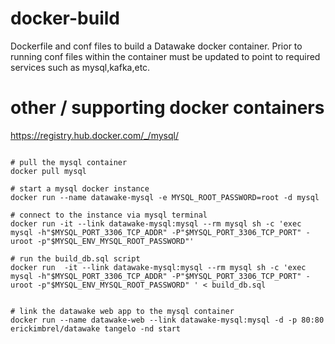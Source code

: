 docker-build
==============

Dockerfile and conf files to build a Datawake docker container.  Prior to running conf files within the container must be updated to point to required services such as mysql,kafka,etc.



other / supporting  docker containers
=====

https://registry.hub.docker.com/_/mysql/


```

# pull the mysql container
docker pull mysql

# start a mysql docker instance
docker run --name datawake-mysql -e MYSQL_ROOT_PASSWORD=root -d mysql

# connect to the instance via mysql terminal
docker run -it --link datawake-mysql:mysql --rm mysql sh -c 'exec mysql -h"$MYSQL_PORT_3306_TCP_ADDR" -P"$MYSQL_PORT_3306_TCP_PORT" -uroot -p"$MYSQL_ENV_MYSQL_ROOT_PASSWORD"'

# run the build_db.sql script
docker run  -it --link datawake-mysql:mysql --rm mysql sh -c 'exec mysql -h"$MYSQL_PORT_3306_TCP_ADDR" -P"$MYSQL_PORT_3306_TCP_PORT" -uroot -p"$MYSQL_ENV_MYSQL_ROOT_PASSWORD" ' < build_db.sql


# link the datawake web app to the mysql container
docker run --name datawake-web --link datawake-mysql:mysql -d -p 80:80 erickimbrel/datawake tangelo -nd start


```